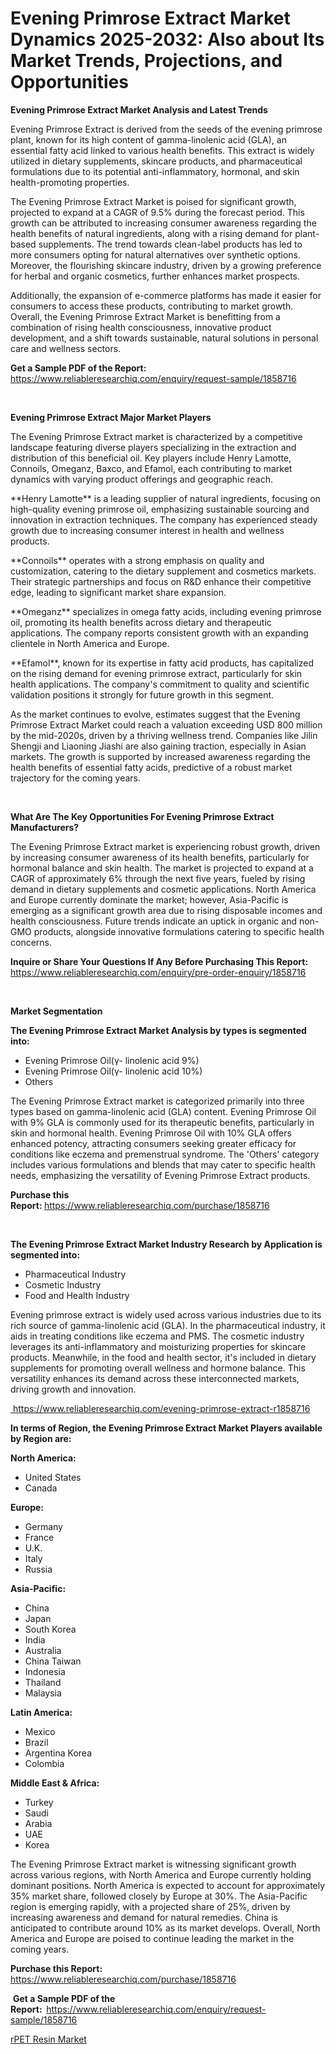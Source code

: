 <p><h1>Evening Primrose Extract Market Dynamics 2025-2032: Also about Its Market Trends, Projections, and Opportunities</h1></p><p><strong>Evening Primrose Extract Market Analysis and Latest Trends</strong></p>
<p><p>Evening Primrose Extract is derived from the seeds of the evening primrose plant, known for its high content of gamma-linolenic acid (GLA), an essential fatty acid linked to various health benefits. This extract is widely utilized in dietary supplements, skincare products, and pharmaceutical formulations due to its potential anti-inflammatory, hormonal, and skin health-promoting properties.</p><p>The Evening Primrose Extract Market is poised for significant growth, projected to expand at a CAGR of 9.5% during the forecast period. This growth can be attributed to increasing consumer awareness regarding the health benefits of natural ingredients, along with a rising demand for plant-based supplements. The trend towards clean-label products has led to more consumers opting for natural alternatives over synthetic options. Moreover, the flourishing skincare industry, driven by a growing preference for herbal and organic cosmetics, further enhances market prospects.</p><p>Additionally, the expansion of e-commerce platforms has made it easier for consumers to access these products, contributing to market growth. Overall, the Evening Primrose Extract Market is benefitting from a combination of rising health consciousness, innovative product development, and a shift towards sustainable, natural solutions in personal care and wellness sectors.</p></p>
<p><strong>Get a Sample PDF of the Report:&nbsp;</strong> <a href="https://www.reliableresearchiq.com/enquiry/request-sample/1858716?utm_campaign=3279&utm_medium=2&utm_source=Github&utm_content=ia&utm_term=01042025&utm_id=evening-primrose-extract">https://www.reliableresearchiq.com/enquiry/request-sample/1858716</a></p>
<p>&nbsp;</p>
<p><strong>Evening Primrose Extract Major Market Players</strong></p>
<p><p>The Evening Primrose Extract market is characterized by a competitive landscape featuring diverse players specializing in the extraction and distribution of this beneficial oil. Key players include Henry Lamotte, Connoils, Omeganz, Baxco, and Efamol, each contributing to market dynamics with varying product offerings and geographic reach.</p><p>**Henry Lamotte** is a leading supplier of natural ingredients, focusing on high-quality evening primrose oil, emphasizing sustainable sourcing and innovation in extraction techniques. The company has experienced steady growth due to increasing consumer interest in health and wellness products.</p><p>**Connoils** operates with a strong emphasis on quality and customization, catering to the dietary supplement and cosmetics markets. Their strategic partnerships and focus on R&D enhance their competitive edge, leading to significant market share expansion.</p><p>**Omeganz** specializes in omega fatty acids, including evening primrose oil, promoting its health benefits across dietary and therapeutic applications. The company reports consistent growth with an expanding clientele in North America and Europe.</p><p>**Efamol**, known for its expertise in fatty acid products, has capitalized on the rising demand for evening primrose extract, particularly for skin health applications. The company's commitment to quality and scientific validation positions it strongly for future growth in this segment.</p><p>As the market continues to evolve, estimates suggest that the Evening Primrose Extract Market could reach a valuation exceeding USD 800 million by the mid-2020s, driven by a thriving wellness trend. Companies like Jilin Shengji and Liaoning Jiashi are also gaining traction, especially in Asian markets. The growth is supported by increased awareness regarding the health benefits of essential fatty acids, predictive of a robust market trajectory for the coming years.</p></p>
<p>&nbsp;</p>
<p><strong>What Are The Key Opportunities For Evening Primrose Extract Manufacturers?</strong></p>
<p><p>The Evening Primrose Extract market is experiencing robust growth, driven by increasing consumer awareness of its health benefits, particularly for hormonal balance and skin health. The market is projected to expand at a CAGR of approximately 6% through the next five years, fueled by rising demand in dietary supplements and cosmetic applications. North America and Europe currently dominate the market; however, Asia-Pacific is emerging as a significant growth area due to rising disposable incomes and health consciousness. Future trends indicate an uptick in organic and non-GMO products, alongside innovative formulations catering to specific health concerns.</p></p>
<p><strong>Inquire or Share Your Questions If Any Before Purchasing This Report:</strong> <a href="https://www.reliableresearchiq.com/enquiry/pre-order-enquiry/1858716?utm_campaign=3279&utm_medium=2&utm_source=Github&utm_content=ia&utm_term=01042025&utm_id=evening-primrose-extract">https://www.reliableresearchiq.com/enquiry/pre-order-enquiry/1858716</a></p>
<p>&nbsp;</p>
<p><strong>Market Segmentation</strong></p>
<p><strong>The Evening Primrose Extract Market Analysis by types is segmented into:</strong></p>
<p><ul><li>Evening Primrose Oil(γ- linolenic acid 9%)</li><li>Evening Primrose Oil(γ- linolenic acid 10%)</li><li>Others</li></ul></p>
<p><p>The Evening Primrose Extract market is categorized primarily into three types based on gamma-linolenic acid (GLA) content. Evening Primrose Oil with 9% GLA is commonly used for its therapeutic benefits, particularly in skin and hormonal health. Evening Primrose Oil with 10% GLA offers enhanced potency, attracting consumers seeking greater efficacy for conditions like eczema and premenstrual syndrome. The 'Others' category includes various formulations and blends that may cater to specific health needs, emphasizing the versatility of Evening Primrose Extract products.</p></p>
<p><strong>Purchase this Report:&nbsp;</strong><a href="https://www.reliableresearchiq.com/purchase/1858716?utm_campaign=3279&utm_medium=2&utm_source=Github&utm_content=ia&utm_term=01042025&utm_id=evening-primrose-extract">https://www.reliableresearchiq.com/purchase/1858716</a></p>
<p>&nbsp;</p>
<p><strong>The Evening Primrose Extract Market Industry Research by Application is segmented into:</strong></p>
<p><ul><li>Pharmaceutical Industry</li><li>Cosmetic Industry</li><li>Food and Health Industry</li></ul></p>
<p><p>Evening primrose extract is widely used across various industries due to its rich source of gamma-linolenic acid (GLA). In the pharmaceutical industry, it aids in treating conditions like eczema and PMS. The cosmetic industry leverages its anti-inflammatory and moisturizing properties for skincare products. Meanwhile, in the food and health sector, it's included in dietary supplements for promoting overall wellness and hormone balance. This versatility enhances its demand across these interconnected markets, driving growth and innovation.</p></p>
<p><a href="https://www.reliableresearchiq.com/evening-primrose-extract-r1858716?utm_campaign=3279&utm_medium=2&utm_source=Github&utm_content=ia&utm_term=01042025&utm_id=evening-primrose-extract">&nbsp;https://www.reliableresearchiq.com/evening-primrose-extract-r1858716</a></p>
<p><strong>In terms of Region, the Evening Primrose Extract Market Players available by Region are:</strong></p>
<p>
    <p> <strong> North America: </strong>
        <ul>
            <li>United States</li>
            <li>Canada</li>
        </ul>
        </p> 
    <p> <strong> Europe: </strong>
        <ul>
            <li>Germany</li>
            <li>France</li>
            <li>U.K.</li>
            <li>Italy</li>
            <li>Russia</li>
        </ul>
        </p> 
    <p> <strong> Asia-Pacific: </strong>
        <ul>
            <li>China</li>
            <li>Japan</li>
            <li>South Korea</li>
            <li>India</li>
            <li>Australia</li>
            <li>China Taiwan</li>
            <li>Indonesia</li>
            <li>Thailand</li>
            <li>Malaysia</li>
        </ul>
        </p> 
    <p> <strong> Latin America: </strong>
        <ul>
            <li>Mexico</li>
            <li>Brazil</li>
            <li>Argentina Korea</li>
            <li>Colombia</li>
        </ul>
        </p> 
    <p> <strong> Middle East & Africa: </strong>
        <ul>
            <li>Turkey</li>
            <li>Saudi</li>
            <li>Arabia</li>
            <li>UAE</li>
            <li>Korea</li>
        </ul>
    </p>
    </p>
<p><p>The Evening Primrose Extract market is witnessing significant growth across various regions, with North America and Europe currently holding dominant positions. North America is expected to account for approximately 35% market share, followed closely by Europe at 30%. The Asia-Pacific region is emerging rapidly, with a projected share of 25%, driven by increasing awareness and demand for natural remedies. China is anticipated to contribute around 10% as its market develops. Overall, North America and Europe are poised to continue leading the market in the coming years.</p></p>
<p><strong>Purchase this Report: </strong><a href="https://www.reliableresearchiq.com/purchase/1858716?utm_campaign=3279&utm_medium=2&utm_source=Github&utm_content=ia&utm_term=01042025&utm_id=evening-primrose-extract">https://www.reliableresearchiq.com/purchase/1858716</a></p>
<p>&nbsp;<strong>Get a Sample PDF of the Report:&nbsp;&nbsp;</strong><a href="https://www.reliableresearchiq.com/enquiry/request-sample/1858716?utm_campaign=3279&utm_medium=2&utm_source=Github&utm_content=ia&utm_term=01042025&utm_id=evening-primrose-extract">https://www.reliableresearchiq.com/enquiry/request-sample/1858716</a></p>
<p><strong></strong></p>
<p><p><a href="https://github.com/felishtimoti/Market-Research-Report-List-1/blob/main/rpet-resin-market.md?utm_campaign=3279&utm_medium=2&utm_source=Github&utm_content=ia&utm_term=01042025&utm_id=evening-primrose-extract">rPET Resin Market</a></p></p>
